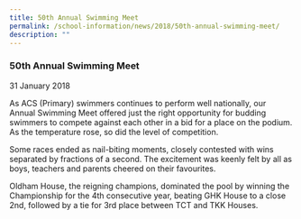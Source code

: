 ```yaml
---
title: 50th Annual Swimming Meet
permalink: /school-information/news/2018/50th-annual-swimming-meet/
description: ""
---
```

### **50th Annual Swimming Meet**
31 January 2018

As ACS (Primary) swimmers continues to perform well nationally, our Annual Swimming Meet offered just the right opportunity for budding swimmers to compete against each other in a bid for a place on the podium. As the temperature rose, so did the level of competition. 

Some races ended as nail-biting moments, closely contested with wins separated by fractions of a second. The excitement was keenly felt by all as boys, teachers and parents cheered on their favourites.

Oldham House, the reigning champions, dominated the pool by winning the Championship for the 4th consecutive year, beating GHK House to a close 2nd, followed by a tie for 3rd place between TCT and TKK Houses.